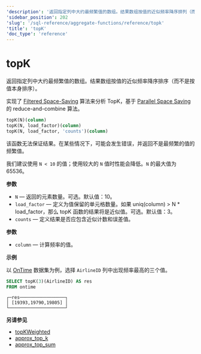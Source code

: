 ```yaml
---
'description': '返回指定列中大约最频繁值的数组。结果数组按值的近似频率降序排列（而不是按值本身）。'
'sidebar_position': 202
'slug': '/sql-reference/aggregate-functions/reference/topk'
'title': 'topK'
'doc_type': 'reference'
---
```



# topK

返回指定列中大约最频繁值的数组。结果数组按值的近似频率降序排序（而不是按值本身排序）。

实现了 [Filtered Space-Saving](https://doi.org/10.1016/j.ins.2010.08.024) 算法来分析 TopK，基于 [Parallel Space Saving](https://doi.org/10.1016/j.ins.2015.09.003) 的 reduce-and-combine 算法。

```sql
topK(N)(column)
topK(N, load_factor)(column)
topK(N, load_factor, 'counts')(column)
```

该函数无法保证结果。在某些情况下，可能会发生错误，并返回不是最频繁的值的频繁值。

我们建议使用 `N < 10` 的值；使用较大的 `N` 值时性能会降低。`N` 的最大值为 65536。

**参数**

- `N` — 返回的元素数量。可选。默认值：10。
- `load_factor` — 定义为值保留的单元格数量。如果 uniq(column) > N * load_factor，那么 topK 函数的结果将是近似值。可选。默认值：3。
- `counts` — 定义结果是否应包含近似计数和误差值。
 
**参数**

- `column` — 计算频率的值。

**示例**

以 [OnTime](../../../getting-started/example-datasets/ontime.md) 数据集为例，选择 `AirlineID` 列中出现频率最高的三个值。

```sql
SELECT topK(3)(AirlineID) AS res
FROM ontime
```

```text
┌─res─────────────────┐
│ [19393,19790,19805] │
└─────────────────────┘
```

**另请参见**

- [topKWeighted](../../../sql-reference/aggregate-functions/reference/topkweighted.md)
- [approx_top_k](../../../sql-reference/aggregate-functions/reference/approxtopk.md)
- [approx_top_sum](../../../sql-reference/aggregate-functions/reference/approxtopsum.md)
